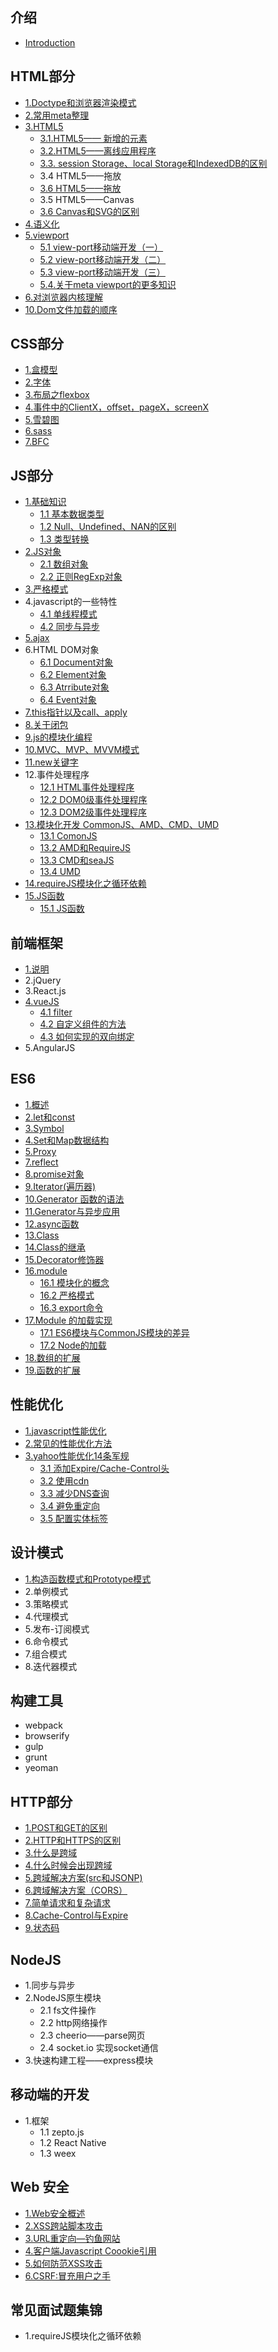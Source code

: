 ## 介绍

* [Introduction](README.md)

## HTML部分

* [1.Doctype和浏览器渲染模式](0_html/01_doctype/01.md)
* [2.常用meta整理](0_html/02_meta/01.md)
* [3.HTML5](0_html/03_html5.md)
  * [3.1.HTML5—— 新增的元素](0_html/03_html5/01.md)
  * [3.2.HTML5——离线应用程序](0_html/03_html5/02.md)
  * [3.3.  session Storage、local Storage和IndexedDB的区别](0_html/03_html5/03.md)
  * 3.4 HTML5——拖放
  * [3.6 HTML5——拖放](0_html/03_html5/04.md)
  * 3.5 HTML5——Canvas
  * [3.6 Canvas和SVG的区别](0_html/03_html5/05.md)
* [4.语义化](0_html/04_yuyihua.md)
* [5.viewport](0_html/05_view-port.md)
  * [5.1 view-port移动端开发（一）](0_html/05_view-port/01.md)
  * [5.2 view-port移动端开发（二）](0_html/05_view-port/02.md)
  * [5.3 view-port移动端开发（三）](0_html/05_view-port/03.md)
  * [5.4.关于meta viewport的更多知识](0_html/05_view-port/04.md)
* [6.对浏览器内核理解](0_html/06_chrome/01.md)
* [10.Dom文件加载的顺序](0_html/07_dom/01.md)

## CSS部分

* [1.盒模型](1_css/01.md)
* [2.字体](1_css/02.md)
* [3.布局之flexbox](1_css/03.md)
* [4.事件中的ClientX，offset，pageX，screenX](1_css/04.md)
* [5.雪碧图](1_css/05.md)
* [6.sass](1_css/06.md)
* [7.BFC](1_css/07.md)

## JS部分

* [1.基础知识](2_js/01.md)
  * [1.1 基本数据类型](2_js/01_basic/01.md)
  * [1.2 Null、Undefined、NAN的区别](2_js/01_basic/02.md)
  * [1.3 类型转换](2_js/01_basic/03.md)
* [2.JS对象](2_js/02.md)
  * [2.1 数组对象](2_js/02_object/01.md)
  * [2.2 正则RegExp对象](2_js/02_object/02.md)
* [3.严格模式](2_js/3.yan-ge-mo-shi.md)
* 4.javascript的一些特性
  * [4.1 单线程模式](2_js/04_sync/01.md)
  * [4.2 同步与异步](2_js/04_sync/02.md)
* [5.ajax](2_js/05_ajax/01.md)
* 6.HTML DOM对象
  * [6.1 Document对象](2_js/06_htmlDOM/01.md)
  * [6.2 Element对象](2_js/06_htmlDOM/02.md)
  * [6.3 Atrribute对象](2_js/06_htmlDOM/03.md)
  * [6.4 Event对象](2_js/06_htmlDOM/04.md)
* [7.this指针以及call、apply](2_js/07_this/01.md)
* [8.关于闭包](2_js/08_closure/01.md)
* [9.js的模块化编程](2_js/09_AMD_CMD/01.md)
* [10.MVC、MVP、MVVM模式](2_js/010_mvc/01.md)
* [11.new关键字](2_js/011_new/01.md)
* 12.事件处理程序
  * [12.1 HTML事件处理程序](2_js/012_module/01.md)
  * [12.2 DOM0级事件处理程序](2_js/012_module/02.md)
  * [12.3 DOM2级事件处理程序](2_js/012_module/03.md)
* [13.模块化开发 CommonJS、AMD、CMD、UMD](2_js/013_module_00.md)
  * [13.1 ComonJS](2_js/013_module_01.md)
  * [13.2 AMD和RequireJS](2_js/013_module_02.md)
  * [13.3 CMD和seaJS](2_js/013_module_03.md)
  * [13.4 UMD](2_js/013_module_04.md)
* [14.requireJS模块化之循环依赖](2_js/014_reuireJS/00.md)
* [15.JS函数](2_js/15_function/00.md)
  * [15.1 JS函数](2_js/15_function/01.md)


## 前端框架

* [1.说明](1..md)
* 2.jQuery
* 3.React.js
* [4.vueJS](4_frame/04_vue/00.md)
  * [4.1 filter](4_frame/04_vue/01.md)
  * [4.2 自定义组件的方法](4_frame/04_vue/02.md)
  * [4.3 如何实现的双向绑定](4_frame/04_vue/03.md)
* 5.AngularJS

## ES6

* [1.概述](5_es6/01_intro/00.md)
* [2.let和const](5_es6/02_let/00.md)
* [3.Symbol](5_es6/03_symbol/00.md)
* [4.Set和Map数据结构](5_es6/04_map/00.md)
* [5.Proxy](5_es6/05_proxy/00.md)
* [7.reflect](5_es6/07_reflect/00.md)
* [8.promise对象](5_es6/08_promise/00.md)
* [9.Iterator\(遍历器\)](5_es6/09_iterator/00.md)
* [10.Generator 函数的语法](5_es6/10_iterator/00.md)
* [11.Generator与异步应用](5_es6/11_generator/00.md)
* [12.async函数](5_es6/12_async/00.md)
* [13.Class](5_es6/13_class/00.md)
* [14.Class的继承](5_es6/14_class/00.md)
* [15.Decorator修饰器](5_es6/15_decor/00.md)
* [16.module](5_es6/16_module/00.md)
  * [16.1 模块化的概念](5_es6/16_module/01.md)
  * [16.2 严格模式](5_es6/16_module/02.md)
  * [16.3 export命令](5_es6/16_module/03.md)
* [17.Module 的加载实现](5_es6/17_module_andComm/00.md)
  * [17.1 ES6模块与CommonJS模块的差异](5_es6/17_module_andComm/01.md)
  * [17.2 Node的加载](5_es6/17_module_andComm/02.md)
* [18.数组的扩展](5_es6/18_array/00.md)
* [19.函数的扩展](5_es6/19_func/00.md)

## 性能优化

* [1.javascript性能优化](6_perform/01_common/00.md)
* [2.常见的性能优化方法](6_perform/02_common/00.md)
* [3.yahoo性能优化14条军规](6_perform/03_yahoo/00.md)
  * [3.1 添加Expire/Cache-Control头](6_perform/03_yahoo/00.md)
  * [3.2 使用cdn](6_perform/03_yahoo/01.md)
  * [3.3 减少DNS查询](6_perform/03_yahoo/02.md)
  * [3.4 避免重定向](6_perform/03_yahoo/03.md)
  * [3.5 配置实体标签](6_perform/03_yahoo/04.md)

## 设计模式

* [1.构造函数模式和Prototype模式](7_pattern/01_construct/00.md)
* 2.单例模式
* 3.策略模式
* 4.代理模式
* 5.发布-订阅模式
* 6.命令模式
* 7.组合模式
* 8.迭代器模式

## 构建工具

* webpack
* browserify
* gulp
* grunt
* yeoman

## HTTP部分

* [1.POST和GET的区别](9_HTTP/01.md)
* [2.HTTP和HTTPS的区别](9_HTTP/02.md)
* [3.什么是跨域](9_HTTP/03.md)
* [4.什么时候会出现跨域](9_HTTP/04.md)
* [5.跨域解决方案\(src和JSONP\)](9_HTTP/05.md)
* [6.跨域解决方案（CORS）](9_HTTP/06.md)
* [7.简单请求和复杂请求](9_HTTP/07.md)
* [8.Cache-Control与Expire](9_HTTP/08.md)
* [9.状态码](9_HTTP/09.md)

## NodeJS

* 1.同步与异步
* 2.NodeJS原生模块
  * 2.1 fs文件操作
  * 2.2 http网络操作
  * 2.3 cheerio——parse网页
  * 2.4 socket.io 实现socket通信
* 3.快速构建工程——express模块

## 移动端的开发

* 1.框架
  * 1.1 zepto.js
  * 1.2 React Native
  * 1.3 weex

## Web 安全

* [1.Web安全概述](12_secure/00.md)
* [2.XSS跨站脚本攻击](12_secure/01.md)
* [3.URL重定向—钓鱼网站](12_secure/02.md)
* [4.客户端Javascript Coookie引用](12_secure/03.md)
* [5.如何防范XSS攻击](12_secure/04.md)
* [6.CSRF:冒充用户之手](12_secure/05.md)

## 常见面试题集锦

* 1.requireJS模块化之循环依赖

